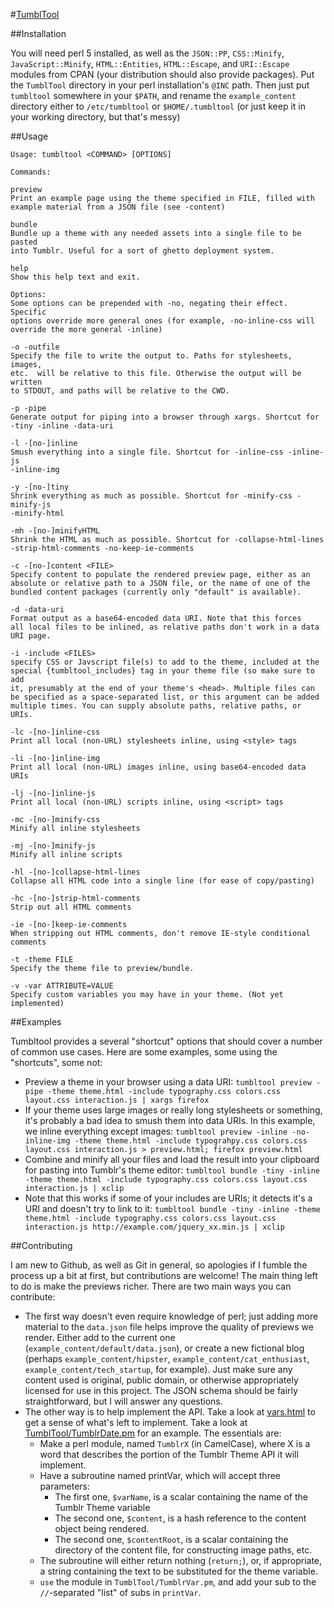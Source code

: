 #[TumblTool](http://dn3s.github.io/tumbltool/)

##Installation

You will need perl 5 installed, as well as the `JSON::PP`, `CSS::Minify`, `JavaScript::Minify`, `HTML::Entities`, `HTML::Escape`, and `URI::Escape` modules from CPAN (your distribution should also provide packages). Put the `TumblTool` directory in your perl installation's `@INC` path. Then just put `tumbltool` somewhere in your `$PATH`, and rename the `example_content` directory either to `/etc/tumbltool` or `$HOME/.tumbltool` (or just keep it in your working directory, but that's messy)

##Usage

```
Usage: tumbltool <COMMAND> [OPTIONS]

Commands:

preview
Print an example page using the theme specified in FILE, filled with
example material from a JSON file (see -content)

bundle
Bundle up a theme with any needed assets into a single file to be pasted
into Tumblr. Useful for a sort of ghetto deployment system.

help
Show this help text and exit.

Options:
Some options can be prepended with -no, negating their effect. Specific
options override more general ones (for example, -no-inline-css will
override the more general -inline)

-o -outfile
Specify the file to write the output to. Paths for stylesheets, images,
etc.  will be relative to this file. Otherwise the output will be written
to STDOUT, and paths will be relative to the CWD.

-p -pipe
Generate output for piping into a browser through xargs. Shortcut for
-tiny -inline -data-uri

-l -[no-]inline
Smush everything into a single file. Shortcut for -inline-css -inline-js
-inline-img

-y -[no-]tiny
Shrink everything as much as possible. Shortcut for -minify-css -minify-js
-minify-html

-mh -[no-]minifyHTML
Shrink the HTML as much as possible. Shortcut for -collapse-html-lines
-strip-html-comments -no-keep-ie-comments

-c -[no-]content <FILE>
Specify content to populate the rendered preview page, either as an
absolute or relative path to a JSON file, or the name of one of the
bundled content packages (currently only "default" is available).

-d -data-uri
Format output as a base64-encoded data URI. Note that this forces
all local files to be inlined, as relative paths don't work in a data
URI page.

-i -include <FILES>
specify CSS or Javscript file(s) to add to the theme, included at the
special {tumbltool_includes} tag in your theme file (so make sure to add
it, presumably at the end of your theme's <head>. Multiple files can
be specified as a space-separated list, or this argument can be added
multiple times. You can supply absolute paths, relative paths, or URIs.

-lc -[no-]inline-css
Print all local (non-URL) stylesheets inline, using <style> tags

-li -[no-]inline-img
Print all local (non-URL) images inline, using base64-encoded data URIs

-lj -[no-]inline-js
Print all local (non-URL) scripts inline, using <script> tags

-mc -[no-]minify-css
Minify all inline stylesheets

-mj -[no-]minify-js
Minify all inline scripts

-hl -[no-]collapse-html-lines
Collapse all HTML code into a single line (for ease of copy/pasting)

-hc -[no-]strip-html-comments
Strip out all HTML comments

-ie -[no-]keep-ie-comments
When stripping out HTML comments, don't remove IE-style conditional
comments

-t -theme FILE
Specify the theme file to preview/bundle.

-v -var ATTRIBUTE=VALUE
Specify custom variables you may have in your theme. (Not yet implemented)
```

##Examples

Tumbltool provides a several "shortcut" options that should cover a number of common use cases. Here are some examples, some using the "shortcuts", some not:

- Preview a theme in your browser using a data URI: `tumbltool preview -pipe -theme theme.html -include typography.css colors.css layout.css interaction.js | xargs firefox`
- If your theme uses large images or really long stylesheets or something, it's probably a bad idea to smush them into data URIs. In this example, we inline everything except images: `tumbltool preview -inline -no-inline-img -theme theme.html -include typograhpy.css colors.css layout.css interaction.js > preview.html; firefox preview.html`
- Combine and minify all your files and load the result into your clipboard for pasting into Tumblr's theme editor: `tumbltool bundle -tiny -inline -theme theme.html -include typography.css colors.css layout.css interaction.js | xclip`
- Note that this works if some of your includes are URIs; it detects it's a URI and doesn't try to link to it: `tumbltool bundle -tiny -inline -theme theme.html -include typography.css colors.css layout.css interaction.js http://example.com/jquery_xx.min.js | xclip`

##Contributing

I am new to Github, as well as Git in general, so apologies if I fumble the process up a bit at first, but contributions are welcome! The main thing left to do is make the previews richer. There are two main ways you can contribute:

- The first way doesn't even require knowledge of perl; just adding more material to the `data.json` file helps improve the quality of previews we render. Either add to the current one (`example_content/default/data.json`), or create a new fictional blog (perhaps `example_content/hipster`, `example_content/cat_enthusiast`, `example_content/tech_startup`, for example). Just make sure any content used is original, public domain, or otherwise appropriately licensed for use in this project. The JSON schema should be fairly straightforward, but I will answer any questions.
- The other way is to help implement the API. Take a look at [vars.html](https://github.com/dn3s/tumbltool/blob/master/vars.html) to get a sense of what's left to implement. Take a look at [TumblTool/TumblrDate.pm](https://github.com/dn3s/tumbltool/blob/master/TumblTool/TumblrDate.pm) for an example. The essentials are:
	- Make a perl module, named `TumblrX` (in CamelCase), where X is a word that describes the portion of the Tumblr Theme API it will implement.
	- Have a subroutine named printVar, which will accept three parameters:
		- The first one, `$varName`, is a scalar containing the name of the Tumblr Theme variable
		- The second one, `$content`, is a hash reference to the content object being rendered.
		- The second one, `$contentRoot`, is a scalar containing the directory of the content file, for constructing image paths, etc.
	- The subroutine will either return nothing (`return;`), or, if appropriate, a string containing the text to be substituted for the theme variable.
	- `use` the module in `TumblTool/TumblrVar.pm`, and add your sub to the `//`-separated "list" of subs in `printVar`.

